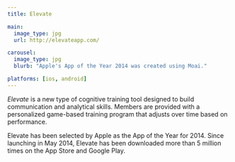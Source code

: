 ```yaml
---
title: Elevate

main:
  image_type: jpg
  url: http://elevateapp.com/

carousel:
  image_type: jpg
  blurb: "Apple's App of the Year 2014 was created using Moai."

platforms: [ios, android]
---
```

*Elevate* is a new type of cognitive training tool designed to build communication and analytical skills. Members are provided with a personalized game-based training program that adjusts over time based on performance.

Elevate has been selected by Apple as the App of the Year for 2014. Since launching in May 2014, Elevate has been downloaded more than 5 million times on the App Store and Google Play.